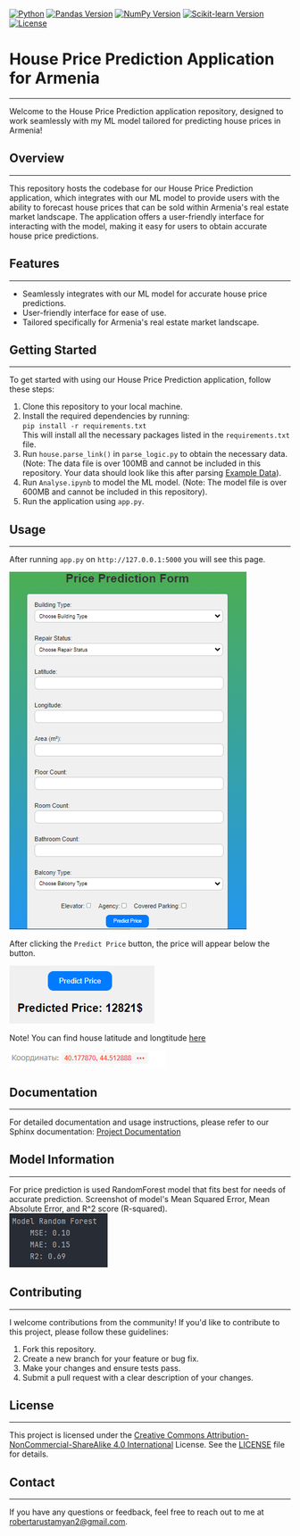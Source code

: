 [![Python](https://img.shields.io/badge/Python-3.6%2B-blue?style=for-the-badge&logo=python&logoColor=white)](https://www.python.org/)
[![Pandas Version](https://img.shields.io/badge/Pandas-1.3.3-orange?style=for-the-badge&logo=pandas&logoColor=white)](https://pandas.pydata.org/)
[![NumPy Version](https://img.shields.io/badge/NumPy-1.21.3-blue?style=for-the-badge&logo=numpy&logoColor=white)](https://numpy.org/)
[![Scikit-learn Version](https://img.shields.io/badge/Scikit--learn-0.24.2-red?style=for-the-badge&logo=scikit-learn&logoColor=white)](https://scikit-learn.org/)
[![License](https://img.shields.io/badge/License-CC--BY--NC--SA-blue.svg?style=for-the-badge)](https://creativecommons.org/licenses/by-nc-sa/4.0/legalcode.txt)


# House Price Prediction Application for Armenia

---

Welcome to the House Price Prediction application repository, designed to work seamlessly with my ML model tailored for predicting house prices in Armenia!

## Overview

---
This repository hosts the codebase for our House Price Prediction application, which integrates with our ML model to provide users with the ability to forecast house prices that can be sold within Armenia's real estate market landscape. The application offers a user-friendly interface for interacting with the model, making it easy for users to obtain accurate house price predictions.

## Features

---
- Seamlessly integrates with our ML model for accurate house price predictions.
- User-friendly interface for ease of use.
- Tailored specifically for Armenia's real estate market landscape.

## Getting Started

---
To get started with using our House Price Prediction application, follow these steps:

1. Clone this repository to your local machine.
2. Install the required dependencies by running:       
`pip install -r requirements.txt`    
This will install all the necessary packages listed in the `requirements.txt` file.
3. Run `house.parse_link()` in `parse_logic.py` to obtain the necessary data. (Note: The data file is over 100MB and cannot be included in this repository. Your data should look like this after parsing [Example Data](Data/first_10_rows.csv)).
4. Run `Analyse.ipynb` to model the ML model. (Note: The model file is over 600MB and cannot be included in this repository).
5. Run the application using `app.py`.

## Usage

---
After running `app.py` on `http://127.0.0.1:5000` you will see this page.    

![](Screenshots/Application.png)   

After clicking the `Predict Price` button, the price will appear below the button.

![](Screenshots/Price.png)

Note! You can find house latitude and longtitude [here](https://yandex.com/maps/)

![](Screenshots/image.png)

## Documentation

---
For detailed documentation and usage instructions, please refer to our Sphinx documentation:
[Project Documentation](https://estateanalysis.onrender.com)

## Model Information

---
For price prediction is used RandomForest model that fits best for needs of accurate prediction.
Screenshot of model's Mean Squared Error, Mean Absolute Error, and R^2 score (R-squared).     
![](Screenshots/RandomForestErrors.png)   

## Contributing

---
I welcome contributions from the community! If you'd like to contribute to this project, please follow these guidelines:

1. Fork this repository.
2. Create a new branch for your feature or bug fix.
3. Make your changes and ensure tests pass.
4. Submit a pull request with a clear description of your changes.

## License

---
This project is licensed under the [Creative Commons Attribution-NonCommercial-ShareAlike 4.0 International](https://creativecommons.org/licenses/by-nc-sa/4.0/legalcode.txt) License. See the [LICENSE](LICENSE) file for details.

## Contact

---
If you have any questions or feedback, feel free to reach out to me at [robertarustamyan2@gmail.com](https://mail.google.com/mail/u/0/?fs=1&to=robertarustamyan2@gmail.com).
